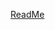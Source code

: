 [ReadMe](https://suave-lilac-075.notion.site/GitHub-Finder-d9916b8bfb11485981ff5997d71d15fe)










